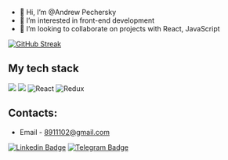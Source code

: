 - 👋 Hi, I’m @Andrew Pechersky
- 👀 I’m interested in front-end development
- 💞️ I’m looking to collaborate on projects with React, JavaScript

[![GitHub Streak](https://streak-stats.demolab.com?user=guvictory&theme=transparent&hide_border=true&mode=weekly&fire=FF2222&dates=2C68F6&currStreakLabel=2C68F6&currStreakNum=2C68F6)](https://git.io/streak-stats)

## My tech stack

![](https://img.shields.io/badge/JavaScript-F7DF1E?style=for-the-badge&logo=javascript&logoColor=black)
![](https://img.shields.io/badge/TypeSctipt-316192?style=for-the-badge&logo=typescript&logoColor=white)
![React](https://img.shields.io/badge/react-%2320232a.svg?style=for-the-badge&logo=react&logoColor=%2361DAFB)
![Redux](https://img.shields.io/badge/redux-%23593d88.svg?style=for-the-badge&logo=redux&logoColor=white)

## Contacts:
 - Email - 8911102@gmail.com
 
 [![Linkedin Badge](https://img.shields.io/badge/-LinkedIn-0e76a8?style=flat&labelColor=0e76a8&logo=linkedin&logoColor=white)](https://www.linkedin.com/in/andrew-sparrow-pechersky/)
 [![Telegram Badge](https://img.shields.io/badge/-Telegram-white?style=flat&labelColor=0e76a&logo=telegram&logoColor=blue)](https://t.me/andrewpechers)
 
